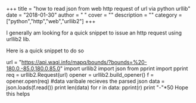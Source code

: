 
+++
title = "how to read json from web http request of url via python urllib"
date = "2018-01-30"
author = " "
cover = ""
description = ""
category = ["python","http","web","urllib2"]
+++

I generally am looking for a quick snippet to issue an http request using urllib2 lib. 

 Here is a quick snippet to do so

  

url = "https://api.waqi.info/mapq/bounds/?bounds=%20-180.0,-85.0,180.0,85.0" import urllib2 import json from pprint import pprint req = urllib2.Request(url) opener = urllib2.build\_opener() f = opener.open(req) #data varibale recieves the parsed json data = json.loads(f.read()) print len(data) for r in data: pprint(r) print "-"*50  Hope this helps



